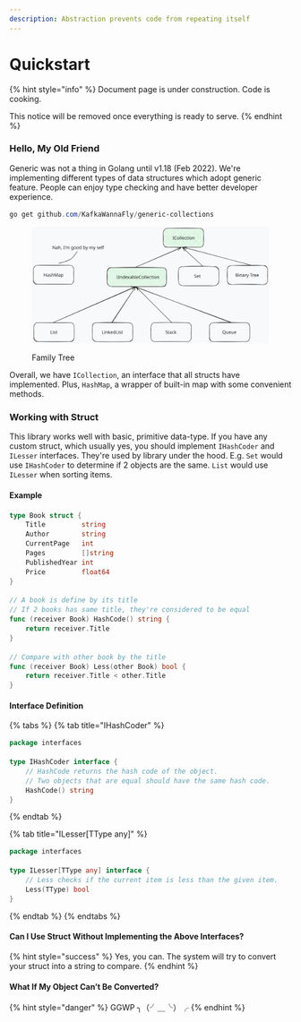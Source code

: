 ```yaml
---
description: Abstraction prevents code from repeating itself
---
```


# Quickstart

{% hint style="info" %}
Document page is under construction. Code is cooking.

This notice will be removed once everything is ready to serve.
{% endhint %}

### Hello, My Old Friend

Generic was not a thing in Golang until v1.18 (Feb 2022). We're implementing different types of data structures which adopt generic feature. People can enjoy type checking and have better developer experience.

```powershell
go get github.com/KafkaWannaFly/generic-collections
```

<figure><img src=".gitbook/assets/family tree (1).svg" alt=""><figcaption><p>Family Tree</p></figcaption></figure>

Overall, we have `ICollection`, an interface that all structs have implemented. Plus, `HashMap`, a wrapper of built-in map with some convenient methods.

### Working with Struct

This library works well with basic, primitive data-type. If you have any custom struct, which usually yes, you should implement `IHashCoder` and `ILesser` interfaces. They're used by library under the hood. E.g. `Set` would use `IHashCoder` to determine if 2 objects are the same. `List` would use `ILesser` when sorting items.

#### Example

```go
type Book struct {
	Title         string
	Author        string
	CurrentPage   int
	Pages         []string
	PublishedYear int
	Price         float64
}

// A book is define by its title
// If 2 books has same title, they're considered to be equal
func (receiver Book) HashCode() string {
	return receiver.Title
}

// Compare with other book by the title
func (receiver Book) Less(other Book) bool {
	return receiver.Title < other.Title
}
```

#### Interface Definition

{% tabs %}
{% tab title="IHashCoder" %}
```go
package interfaces

type IHashCoder interface {
	// HashCode returns the hash code of the object.
	// Two objects that are equal should have the same hash code.
	HashCode() string
}
```
{% endtab %}

{% tab title="ILesser[TType any]" %}
```go
package interfaces

type ILesser[TType any] interface {
    // Less checks if the current item is less than the given item.
    Less(TType) bool
}
```
{% endtab %}
{% endtabs %}

#### Can I Use Struct Without Implementing the Above Interfaces?

{% hint style="success" %}
Yes, you can. The system will try to convert your struct into a string to compare.&#x20;
{% endhint %}

#### **What If My Object Can’t Be Converted?**

{% hint style="danger" %}
GGWP  ╮（╯＿╰）╭
{% endhint %}
